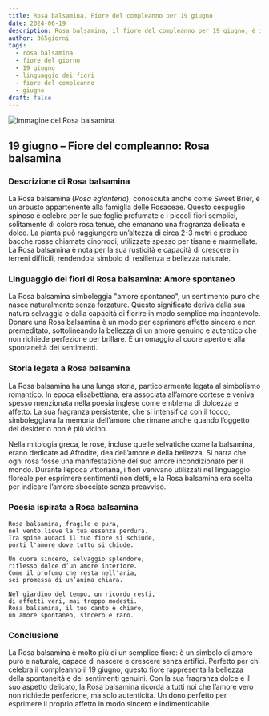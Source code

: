 ```yaml
---
title: Rosa balsamina, Fiore del compleanno per 19 giugno
date: 2024-06-19
description: Rosa balsamina, il fiore del compleanno per 19 giugno, è il simbolo di Amore spontaneo. Scopri il suo significato unico, le storie affascinanti e la poesia che celebra la sua bellezza.
author: 365giorni
tags:
  - rosa balsamina
  - fiore del giorno
  - 19 giugno
  - linguaggio dei fiori
  - fiore del compleanno
  - giugno
draft: false
---
```


![Immagine del Rosa balsamina](https://images.pexels.com/photos/5743813/pexels-photo-5743813.jpeg?auto=compress&cs=tinysrgb&w=1260&h=750&dpr=1)

## 19 giugno – Fiore del compleanno: Rosa balsamina

### Descrizione di Rosa balsamina

La Rosa balsamina (_Rosa eglanteria_), conosciuta anche come Sweet Brier, è un arbusto appartenente alla famiglia delle Rosaceae. Questo cespuglio spinoso è celebre per le sue foglie profumate e i piccoli fiori semplici, solitamente di colore rosa tenue, che emanano una fragranza delicata e dolce. La pianta può raggiungere un’altezza di circa 2-3 metri e produce bacche rosse chiamate cinorrodi, utilizzate spesso per tisane e marmellate. La Rosa balsamina è nota per la sua rusticità e capacità di crescere in terreni difficili, rendendola simbolo di resilienza e bellezza naturale.

### Linguaggio dei fiori di Rosa balsamina: Amore spontaneo

La Rosa balsamina simboleggia "amore spontaneo", un sentimento puro che nasce naturalmente senza forzature. Questo significato deriva dalla sua natura selvaggia e dalla capacità di fiorire in modo semplice ma incantevole. Donare una Rosa balsamina è un modo per esprimere affetto sincero e non premeditato, sottolineando la bellezza di un amore genuino e autentico che non richiede perfezione per brillare. È un omaggio al cuore aperto e alla spontaneità dei sentimenti.

### Storia legata a Rosa balsamina

La Rosa balsamina ha una lunga storia, particolarmente legata al simbolismo romantico. In epoca elisabettiana, era associata all’amore cortese e veniva spesso menzionata nella poesia inglese come emblema di dolcezza e affetto. La sua fragranza persistente, che si intensifica con il tocco, simboleggiava la memoria dell’amore che rimane anche quando l’oggetto del desiderio non è più vicino.

Nella mitologia greca, le rose, incluse quelle selvatiche come la balsamina, erano dedicate ad Afrodite, dea dell’amore e della bellezza. Si narra che ogni rosa fosse una manifestazione del suo amore incondizionato per il mondo. Durante l’epoca vittoriana, i fiori venivano utilizzati nel linguaggio floreale per esprimere sentimenti non detti, e la Rosa balsamina era scelta per indicare l’amore sbocciato senza preavviso.

### Poesia ispirata a Rosa balsamina

```
Rosa balsamina, fragile e pura,  
nel vento lieve la tua essenza perdura.  
Tra spine audaci il tuo fiore si schiude,  
porti l'amore dove tutto si chiude.  

Un cuore sincero, selvaggio splendore,  
riflesso dolce d’un amore interiore.  
Come il profumo che resta nell’aria,  
sei promessa di un’anima chiara.  

Nel giardino del tempo, un ricordo resti,  
di affetti veri, mai troppo modesti.  
Rosa balsamina, il tuo canto è chiaro,  
un amore spontaneo, sincero e raro.  
```

### Conclusione

La Rosa balsamina è molto più di un semplice fiore: è un simbolo di amore puro e naturale, capace di nascere e crescere senza artifici. Perfetto per chi celebra il compleanno il 19 giugno, questo fiore rappresenta la bellezza della spontaneità e dei sentimenti genuini. Con la sua fragranza dolce e il suo aspetto delicato, la Rosa balsamina ricorda a tutti noi che l’amore vero non richiede perfezione, ma solo autenticità. Un dono perfetto per esprimere il proprio affetto in modo sincero e indimenticabile.